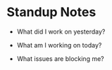 # Standup Notes

- What did I work on yesterday?

- What am I working on today?

- What issues are blocking me?